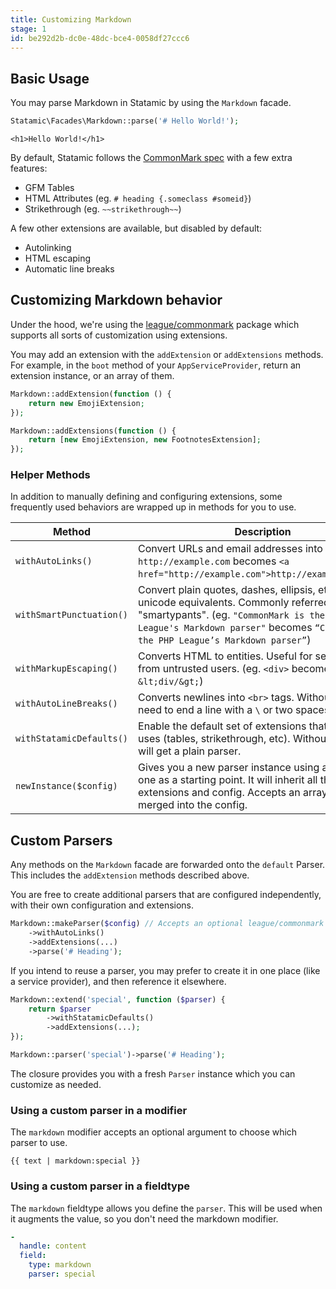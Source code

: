 ```yaml
---
title: Customizing Markdown
stage: 1
id: be292d2b-dc0e-48dc-bce4-0058df27ccc6
---
```


## Basic Usage

You may parse Markdown in Statamic by using the `Markdown` facade.

``` php
Statamic\Facades\Markdown::parse('# Hello World!');
```
``` output
<h1>Hello World!</h1>
```

By default, Statamic follows the [CommonMark spec](https://spec.commonmark.org/current/) with a few extra features:

- GFM Tables
- HTML Attributes (eg. `# heading {.someclass #someid}`)
- Strikethrough (eg. `~~strikethrough~~`)

A few other extensions are available, but disabled by default:

- Autolinking
- HTML escaping
- Automatic line breaks


## Customizing Markdown behavior

Under the hood, we're using the [league/commonmark](https://commonmark.thephpleague.com/) package which supports all sorts of customization using extensions.

You may add an extension with the `addExtension` or `addExtensions` methods. For example, in the `boot` method of your `AppServiceProvider`, return an extension instance, or an array of them.

``` php
Markdown::addExtension(function () {
    return new EmojiExtension;
});
```
``` php
Markdown::addExtensions(function () {
    return [new EmojiExtension, new FootnotesExtension];
});
```

### Helper Methods

In addition to manually defining and configuring extensions, some frequently used behaviors are wrapped up in methods for you to use.

| Method | Description |
|--------|-------------|
| `withAutoLinks()` | Convert URLs and email addresses into links. (eg. `http://example.com` becomes `<a href="http://example.com">http://example.com</a>`) |
| `withSmartPunctuation()` | Convert plain quotes, dashes, ellipsis, etc into their unicode equivalents. Commonly referred to as "smartypants". (eg. `"CommonMark is the PHP League's Markdown parser"` becomes `“CommonMark is the PHP League’s Markdown parser”`) |
| `withMarkupEscaping()` | Converts HTML to entities. Useful for securing input from untrusted users. (eg. `<div>` becomes `&lt;div/&gt;`) |
| `withAutoLineBreaks()` | Converts newlines into `<br>` tags. Without this, you need to end a line with a `\` or two spaces. |
| `withStatamicDefaults()` | Enable the default set of extensions that Statamic uses (tables, strikethrough, etc). Without this, you will get a plain parser. |
| `newInstance($config)` | Gives you a new parser instance using an existing one as a starting point. It will inherit all the extensions and config. Accepts an array that will be merged into the config. |


## Custom Parsers

Any methods on the `Markdown` facade are forwarded onto the `default` Parser. This includes the `addExtension` methods described above.

You are free to create additional parsers that are configured independently, with their own configuration and extensions.

``` php
Markdown::makeParser($config) // Accepts an optional league/commonmark config array.
    ->withAutoLinks()
    ->addExtensions(...)
    ->parse('# Heading');
```

If you intend to reuse a parser, you may prefer to create it in one place (like a service provider), and then reference it elsewhere.

``` php
Markdown::extend('special', function ($parser) {
    return $parser
        ->withStatamicDefaults()
        ->addExtensions(...);
});
```
``` php
Markdown::parser('special')->parse('# Heading');
```

The closure provides you with a fresh `Parser` instance which you can customize as needed.

### Using a custom parser in a modifier

The `markdown` modifier accepts an optional argument to choose which parser to use.

```
{{ text | markdown:special }}
```

### Using a custom parser in a fieldtype

The `markdown` fieldtype allows you define the `parser`. This will be used when it augments the value, so you don't need the markdown modifier.

``` yaml
-
  handle: content
  field:
    type: markdown
    parser: special
```
